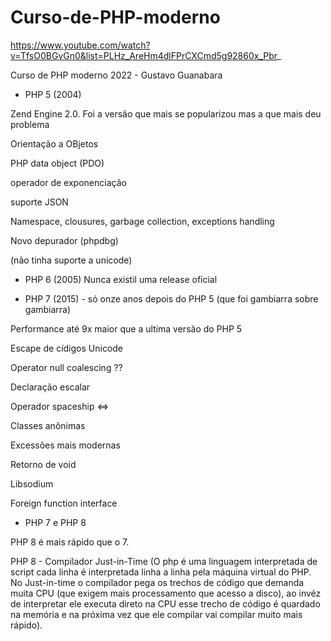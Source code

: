# Curso-de-PHP-moderno

https://www.youtube.com/watch?v=TfsO0BGvGn0&list=PLHz_AreHm4dlFPrCXCmd5g92860x_Pbr_

Curso de PHP moderno 2022 - Gustavo Guanabara


- PHP 5 (2004)

Zend Engine 2.0. Foi a versão que mais se popularizou mas a que mais deu problema

Orientação a OBjetos

PHP data object (PDO)

operador de exponenciação

suporte JSON

Namespace, clousures, garbage collection, exceptions handling

Novo depurador (phpdbg)

(não tinha suporte a unicode)

- PHP 6 (2005)
Nunca existil uma release oficial

- PHP 7 (2015) - só onze anos depois do PHP 5 (que foi gambiarra sobre gambiarra)

Performance até 9x maior que a ultima versão do PHP 5

Escape de cídigos Unicode

Operator null coalescing ??

Declaração escalar

Operador spaceship <=>

Classes anônimas

Excessões mais modernas

Retorno de void

Libsodium

Foreign function interface

- PHP 7 e PHP 8

PHP 8 é mais rápido que o 7. 

PHP 8 - Compilador Just-in-Time (O php é uma linguagem interpretada de script cada linha é interpretada linha a linha pela máquina virtual do PHP. No Just-in-time o compilador pega os trechos de código que demanda muita CPU (que exigem mais processamento que acesso a disco), ao invéz de interpretar ele executa direto na CPU esse trecho de código é quardado na memória e na próxima vez que ele compilar vai compilar muito mais rápido).
